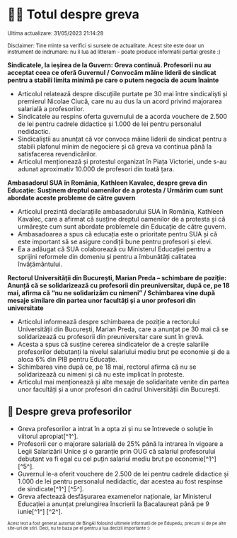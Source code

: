 # 👩‍🏫 Totul despre greva
<sub>Ultima actualizare: 31/05/2023 21:14:28</sub>

<sub>Disclaimer: Tine minte sa verifici si sursele de actualitate. Acest site este doar un instrument de indrumare: nu il lua ad litteram - poate produce informatii partial gresite :)</sub>

**Sindicatele, la ieșirea de la Guvern: Greva continuă. Profesorii nu au acceptat ceea ce oferă Guvernul / Convocăm mâine liderii de sindicat pentru a stabili limita minimă pe care o putem negocia de acum înainte**

- Articolul relatează despre discuțiile purtate pe 30 mai între sindicaliști și premierul Nicolae Ciucă, care nu au dus la un acord privind majorarea salarială a profesorilor.
- Sindicatele au respins oferta guvernului de a acorda vouchere de 2.500 de lei pentru cadrele didactice și 1.000 de lei pentru personalul nedidactic.
- Sindicaliștii au anunțat că vor convoca mâine liderii de sindicat pentru a stabili plafonul minim de negociere și că greva va continua până la satisfacerea revendicărilor.
- Articolul menționează și protestul organizat în Piața Victoriei, unde s-au adunat aproximativ 10.000 de profesori din toată țara.

**Ambasadorul SUA în România, Kathleen Kavalec, despre greva din Educație: Susținem dreptul oamenilor de a protesta / Urmărim cum sunt abordate aceste probleme de către guvern**

- Articolul prezintă declarațiile ambasadorului SUA în România, Kathleen Kavalec, care a afirmat că susține dreptul oamenilor de a protesta și că urmărește cum sunt abordate problemele din Educație de către guvern.
- Ambasadoarea a spus că educația este o prioritate pentru SUA și că este important să se asigure condiții bune pentru profesori și elevi.
- Ea a adăugat că SUA colaborează cu Ministerul Educației pentru a sprijini reformele din domeniu și pentru a îmbunătăți calitatea învățământului.

**Rectorul Universității din București, Marian Preda – schimbare de poziție: Anunță că se solidarizează cu profesorii din preuniversitar, după ce, pe 18 mai, afirma că “nu ne solidarizăm cu nimeni” / Schimbarea vine după mesaje similare din partea unor facultăți și a unor profesori din universitate**

- Articolul informează despre schimbarea de poziție a rectorului Universității din București, Marian Preda, care a anunțat pe 30 mai că se solidarizează cu profesorii din preuniversitar care sunt în grevă.
- Acesta a spus că susține cererea sindicatelor de a crește salariile profesorilor debutanți la nivelul salariului mediu brut pe economie și de a aloca 6% din PIB pentru Educație.
- Schimbarea vine după ce, pe 18 mai, rectorul afirma că nu se solidarizează cu nimeni și că nu este implicat în proteste.
- Articolul mai menționează și alte mesaje de solidaritate venite din partea unor facultăți și a unor profesori din cadrul Universității din București.

## 🏫 Despre greva profesorilor

- Greva profesorilor a intrat în a opta zi și nu se întrevede o soluție în viitorul apropiat[^1^].
- Profesorii cer o majorare salarială de 25% până la intrarea în vigoare a Legii Salarizării Unice și o garanție prin OUG că salariul profesorului debutant va fi egal cu cel puțin salariul mediu brut pe economie[^1^] [^5^].
- Guvernul le-a oferit vouchere de 2.500 de lei pentru cadrele didactice și 1.000 de lei pentru personalul nedidactic, dar acestea au fost respinse de sindicate[^1^] [^5^].
- Greva afectează desfășurarea examenelor naționale, iar Ministerul Educației a anunțat prelungirea înscrierii la Bacalaureat până pe 9 iunie[^1^] [^2^].


<sub><sub>Acest text a fost generat automat de BingAI folosind ultimele informatii de pe Edupedu, precum si de pe alte site-uri de stiri. Deci, nu te baza pe el pentru a lua decizii importante :)</sub></sub>